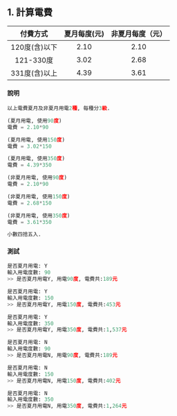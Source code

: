 

## 1. 計算電費

| 付費方式  | 夏月每度(元)|非夏月每度（元）|
|:-----------:|:-----------:|:-----------:|
| 120度(含)以下 |  2.10 |2.10|
| 121-330度   | 3.02  |2.68|
| 331度(含)以上   | 4.39  |3.61|

#### 說明
``` python
以上電費夏月及非夏月用電2種, 每種分3級.

(夏月用電, 使用90度)
電費 = 2.10*90

(夏月用電, 使用150度)
電費 = 3.02*150

(夏月用電, 使用350度)
電費 = 4.39*350

(非夏月用電, 使用90度)
電費 = 2.10*90

(非夏月用電, 使用150度)
電費 = 2.68*150

(非夏月用電, 使用350度)
電費 = 3.61*350

小數四捨五入.
``` 

#### 測試
``` python
是否夏月用電: Y
輸入用電度數: 90
>> 是否夏月用電Y, 用電90度, 電費共:189元

是否夏月用電: Y
輸入用電度數: 150
>> 是否夏月用電Y, 用電150度, 電費共:453元

是否夏月用電: Y
輸入用電度數: 350
>> 是否夏月用電Y, 用電350度, 電費共:1,537元

是否夏月用電: N
輸入用電度數: 90
>> 是否夏月用電N, 用電90度, 電費共:189元

是否夏月用電: N
輸入用電度數: 150
>> 是否夏月用電N, 用電150度, 電費共:402元

是否夏月用電: N
輸入用電度數: 350
>> 是否夏月用電N, 用電350度, 電費共:1,264元
```

